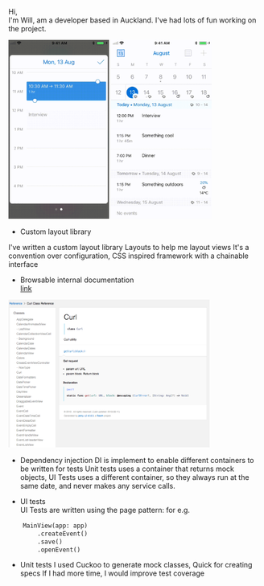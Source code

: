 Hi,  
I'm Will, am a developer based in Auckland. 
I've had lots of fun working on the project.

<span><img src="https://github.com/will3/cali/blob/master/ms1.gif" width="200"></span>
<span><img src="https://github.com/will3/cali/blob/master/ms3.gif" width="200"></span>

- Custom layout library  

I've written a custom layout library Layouts to help me layout views
It's a convention over configuration, CSS inspired framework with a chainable interface

- Browsable internal documentation  
[link](http://will3.github.io/calidoc)  

<img src="https://github.com/will3/cali/blob/master/doc.png" width="400">

- Dependency injection
DI is implement to enable different containers to be written for tests
Unit tests uses a container that returns mock objects,
UI Tests uses a different container, so they always run at the same date, and never makes any service calls.


- UI tests  
UI Tests are written using the page pattern:
for e.g.
```
    MainView(app: app)
        .createEvent()
        .save()
        .openEvent()
```

- Unit tests
I used Cuckoo to generate mock classes, Quick for creating specs
If I had more time, I would improve test coverage

